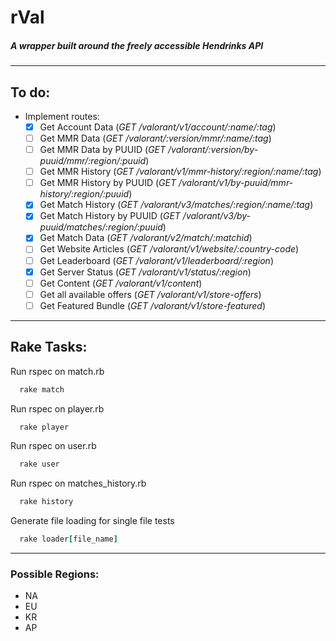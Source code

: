 # rVal

##### A wrapper built around the freely accessible Hendrinks API

---

## To do:

- Implement routes:
  - [x] Get Account Data (_GET /valorant/v1/account/:name/:tag_)
  - [ ] Get MMR Data (_GET /valorant/:version/mmr/:name/:tag_)
  - [ ] Get MMR Data by PUUID (_GET /valorant/:version/by-puuid/mmr/:region/:puuid_)
  - [ ] Get MMR History (_GET /valorant/v1/mmr-history/:region/:name/:tag_)
  - [ ] Get MMR History by PUUID (_GET /valorant/v1/by-puuid/mmr-history/:region/:puuid_)
  - [x] Get Match History (_GET /valorant/v3/matches/:region/:name/:tag_)
  - [x] Get Match History by PUUID (_GET /valorant/v3/by-puuid/matches/:region/:puuid_)
  - [x] Get Match Data (_GET /valorant/v2/match/:matchid_)
  - [ ] Get Website Articles (_GET /valorant/v1/website/:country-code_)
  - [ ] Get Leaderboard (_GET /valorant/v1/leaderboard/:region_)
  - [x] Get Server Status (_GET /valorant/v1/status/:region_)
  - [ ] Get Content (_GET /valorant/v1/content_)
  - [ ] Get all available offers (_GET /valorant/v1/store-offers_)
  - [ ] Get Featured Bundle (_GET /valorant/v1/store-featured_)

---

## Rake Tasks:

Run rspec on match.rb

```ruby
  rake match
```

Run rspec on player.rb

```ruby
  rake player
```

Run rspec on user.rb

```ruby
  rake user
```

Run rspec on matches_history.rb

```ruby
  rake history
```

Generate file loading for single file tests

```ruby
  rake loader[file_name]
```

---

### Possible Regions:

- NA
- EU
- KR
- AP
